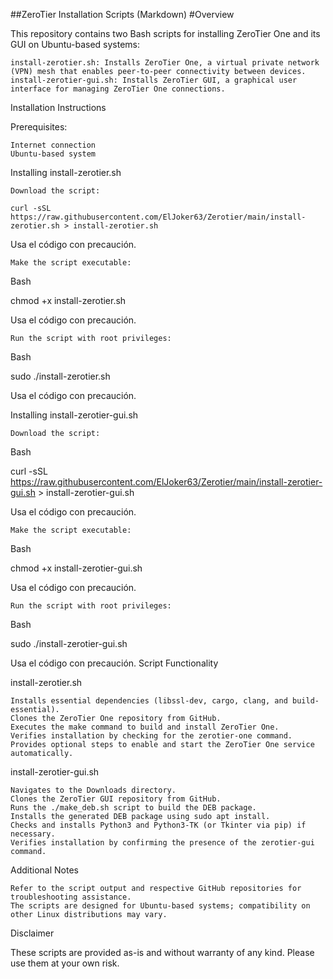 ##ZeroTier Installation Scripts (Markdown)
#Overview

This repository contains two Bash scripts for installing ZeroTier One and its GUI on Ubuntu-based systems:

    install-zerotier.sh: Installs ZeroTier One, a virtual private network (VPN) mesh that enables peer-to-peer connectivity between devices.
    install-zerotier-gui.sh: Installs ZeroTier GUI, a graphical user interface for managing ZeroTier One connections.

Installation Instructions

Prerequisites:

    Internet connection
    Ubuntu-based system

Installing install-zerotier.sh

    Download the script:

```curl -sSL https://raw.githubusercontent.com/ElJoker63/Zerotier/main/install-zerotier.sh > install-zerotier.sh```

Usa el código con precaución.

    Make the script executable:

Bash

chmod +x install-zerotier.sh

Usa el código con precaución.

    Run the script with root privileges:

Bash

sudo ./install-zerotier.sh

Usa el código con precaución.

Installing install-zerotier-gui.sh

    Download the script:

Bash

curl -sSL https://raw.githubusercontent.com/ElJoker63/Zerotier/main/install-zerotier-gui.sh > install-zerotier-gui.sh

Usa el código con precaución.

    Make the script executable:

Bash

chmod +x install-zerotier-gui.sh

Usa el código con precaución.

    Run the script with root privileges:

Bash

sudo ./install-zerotier-gui.sh

Usa el código con precaución.
Script Functionality

install-zerotier.sh

    Installs essential dependencies (libssl-dev, cargo, clang, and build-essential).
    Clones the ZeroTier One repository from GitHub.
    Executes the make command to build and install ZeroTier One.
    Verifies installation by checking for the zerotier-one command.
    Provides optional steps to enable and start the ZeroTier One service automatically.

install-zerotier-gui.sh

    Navigates to the Downloads directory.
    Clones the ZeroTier GUI repository from GitHub.
    Runs the ./make_deb.sh script to build the DEB package.
    Installs the generated DEB package using sudo apt install.
    Checks and installs Python3 and Python3-TK (or Tkinter via pip) if necessary.
    Verifies installation by confirming the presence of the zerotier-gui command.

Additional Notes

    Refer to the script output and respective GitHub repositories for troubleshooting assistance.
    The scripts are designed for Ubuntu-based systems; compatibility on other Linux distributions may vary.

Disclaimer

These scripts are provided as-is and without warranty of any kind. Please use them at your own risk.